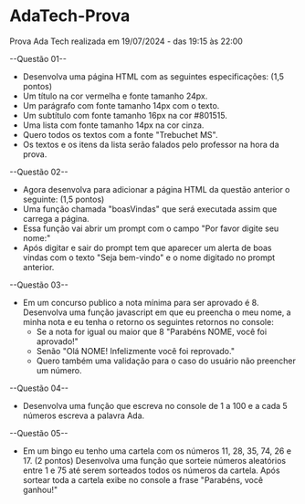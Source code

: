 # AdaTech-Prova
Prova Ada Tech realizada em 19/07/2024 - das 19:15 às 22:00


--Questão 01--
 - Desenvolva uma página HTML com as seguintes especificações: (1,5 pontos)
  - Um título na cor vermelha e fonte tamanho 24px.
  - Um parágrafo com fonte tamanho 14px com o texto.
  - Um subtítulo com fonte tamanho 16px na cor #801515.
  - Uma lista com fonte tamanho 14px na cor cinza.
  - Quero todos os textos com a fonte "Trebuchet MS".
  - Os textos e os itens da lista serão falados pelo professor na hora da prova.

--Questão 02--
 - Agora desenvolva para adicionar a página HTML da questão anterior o seguinte: (1,5 pontos)
  - Uma função chamada "boasVindas" que será executada assim que carrega a página.
  - Essa função vai abrir um prompt com o campo "Por favor digite seu nome:"
  - Após digitar e sair do prompt tem que aparecer um alerta de boas vindas com o texto "Seja bem-vindo" e o nome digitado no prompt anterior.

--Questão 03--
 - Em um concurso publico a nota mínima para ser aprovado é 8. Desenvolva uma função javascript em que eu preencha o meu nome, a minha nota e eu tenha o retorno os seguintes retornos no console:
   - Se a nota for igual ou maior que 8 "Parabéns NOME, você foi aprovado!"
   - Senão "Olá NOME! Infelizmente você foi reprovado."
   - Quero também uma validação para o caso do usuário não preencher um número.

--Questão 04--
 - Desenvolva uma função que escreva no console de 1 a 100 e a cada 5 números escreva a palavra Ada.

 --Questão 05--
 - Em um bingo eu tenho uma cartela com os números 11, 28, 35, 74, 26 e 17. (2 pontos) Desenvolva uma função que sorteie números aleatórios entre 1 e 75 até serem sorteados todos os números da cartela. Após sortear toda a cartela exibe no console a frase "Parabéns, você ganhou!"